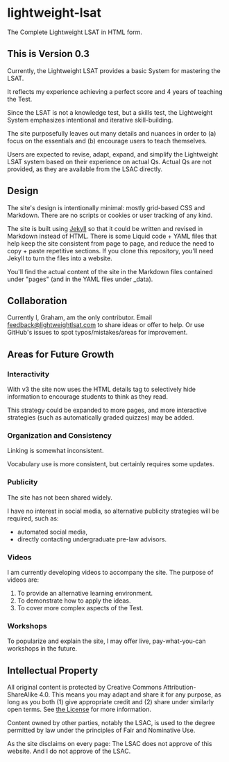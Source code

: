 # lightweight-lsat

The Complete Lightweight LSAT in HTML form.

## This is Version 0.3

Currently, the Lightweight LSAT provides a basic System for mastering the LSAT.

It reflects my experience achieving a perfect score and 4 years of teaching the Test.

Since the LSAT is not a knowledge test, but a skills test, the Lightweight System emphasizes intentional and iterative skill-building.

The site purposefully leaves out many details and nuances in order to (a) focus on the essentials and (b) encourage users to teach themselves.

Users are expected to revise, adapt, expand, and simplify the Lightweight LSAT system based on their experience on actual Qs. Actual Qs are not provided, as they are available from the LSAC directly.

## Design

The site's design is intentionally minimal: mostly grid-based CSS and Markdown. There are no scripts or cookies or user tracking of any kind.

The site is built using [Jekyll](https://jekyllrb.com) so that it could be written and revised in Markdown instead of HTML. There is some Liquid code + YAML files that help keep the site consistent from page to page, and reduce the need to copy + paste repetitive sections. If you clone this repository, you'll need Jekyll to turn the files into a website.

You'll find the actual content of the site in the Markdown files contained under "pages" (and in the YAML files under _data).

## Collaboration

Currently I, Graham, am the only contributor. Email feedback@lightweightlsat.com to share ideas or offer to help. Or use GitHub's issues to spot typos/mistakes/areas for improvement.

## Areas for Future Growth

### Interactivity

With v3 the site now uses the HTML details tag to selectively hide information to encourage students to think as they read.

This strategy could be expanded to more pages, and more interactive strategies (such as automatically graded quizzes) may be added.

### Organization and Consistency

Linking is somewhat inconsistent.

Vocabulary use is more consistent, but certainly requires some updates.

### Publicity

The site has not been shared widely.

I have no interest in social media, so alternative publicity strategies will be required, such as:

- automated social media,
- directly contacting undergraduate pre-law advisors.

### Videos

I am currently developing videos to accompany the site. The purpose of videos are:

1. To provide an alternative learning environment.
2. To demonstrate how to apply the ideas.
3. To cover more complex aspects of the Test.

### Workshops

To popularize and explain the site, I may offer live, pay-what-you-can workshops in the future.

## Intellectual Property

All original content is protected by Creative Commons Attribution-ShareAlike 4.0. This means you may adapt and share it for any purpose, as long as you both (1) give appropriate credit and (2) share under similarly open terms. See [the License](LICENSE.txt) for more information.

Content owned by other parties, notably the LSAC, is used to the degree permitted by law under the principles of Fair and Nominative Use.

As the site disclaims on every page: The LSAC does not approve of this website. And I do not approve of the LSAC.
